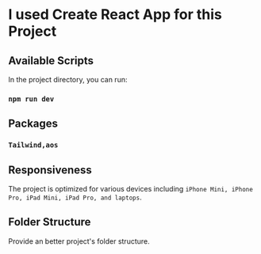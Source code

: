 # I used Create React App for this Project

## Available Scripts

In the project directory, you can run:

### `npm run dev`

## Packages

### `Tailwind,aos`

## Responsiveness

The project is optimized for various devices including `iPhone Mini, iPhone Pro, iPad Mini, iPad Pro, and laptops`.

## Folder Structure

Provide an better  project's folder structure. 